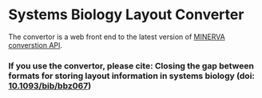# Systems Biology Layout Converter

The convertor is a web front end to the latest version of [MINERVA](https://minerva.pages.uni.lu/doc/) [converstion API](https://minerva.pages.uni.lu/doc/api/13.1/converter/).

### If you use the convertor, please cite: Closing the gap between formats for storing layout information in systems biology (doi: [10.1093/bib/bbz067](https://doi.org/10.1093/bib/bbz067))
